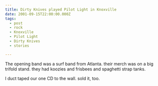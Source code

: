 ```yaml
---
title: Dirty Knives played Pilot Light in Knoxville
date: 2001-09-15T22:00:00.000Z
tags:
  - post 
  - rock
  - Knoxville
  - Pilot Light
  - Dirty Knives
  - stories

---
```


The opening band was a surf band from Atlanta. their merch was on a big trifold stand. they had koozies and frisbees and spaghetti strap tanks.

I duct taped our one CD to the wall. sold it, too.